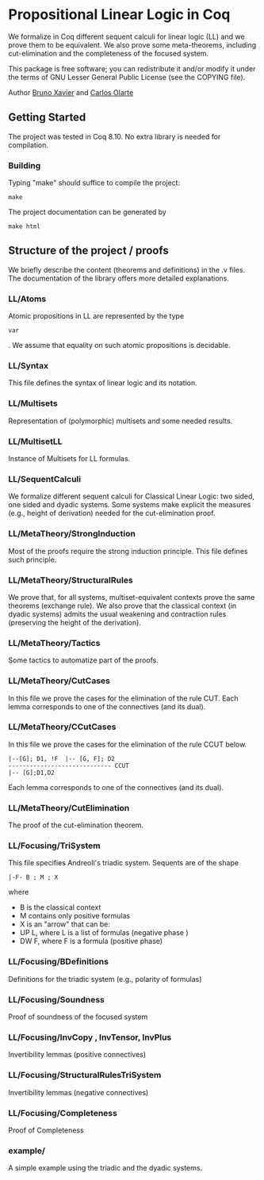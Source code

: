 
# Propositional Linear Logic in Coq

We formalize in Coq different sequent calculi for linear logic (LL) and we prove them to be equivalent. We also prove some meta-theorems, including cut-elimination and the completeness of the focused system. 

This package is free software; you can redistribute it and/or modify it under the terms of GNU Lesser General Public License (see the COPYING file). 

Author  <a href="mailto: bruno_xavier86@yahoo.com.br">Bruno Xavier</a>
and <a href="mailto:carlos.olarte@gmail.com"> Carlos Olarte</a>


## Getting Started

The project was tested in Coq 8.10. No extra library is needed for compilation. 

### Building 

Typing "make" should suffice to compile the project:

```
make
```

The project documentation can be generated by

```
make html
```


## Structure of the project / proofs

We briefly describe the content (theorems and definitions) in the .v files. The documentation of the library offers more detailed explanations. 


### LL/Atoms
Atomic propositions in LL are represented by the type 
```
var
```
. We assume that equality on such atomic propositions is decidable. 

### LL/Syntax
This file defines the syntax of linear logic and its notation.  

### LL/Multisets
Representation of (polymorphic) multisets and some needed results.

### LL/MultisetLL
Instance of Multisets for LL formulas.

### LL/SequentCalculi
We formalize different sequent calculi for Classical Linear Logic: two sided, one sided and dyadic systems. Some systems make explicit the measures (e.g., height of derivation) needed for the cut-elimination proof. 


### LL/MetaTheory/StrongInduction
Most of the proofs require the strong induction principle. This file defines such principle. 

### LL/MetaTheory/StructuralRules
We prove that, for all systems, multiset-equivalent contexts prove the same theorems (exchange rule). We also prove that the classical context (in dyadic systems) admits the usual weakening and contraction rules (preserving the height of the derivation). 

### LL/MetaTheory/Tactics
Some tactics to automatize part of the proofs. 

### LL/MetaTheory/CutCases
In this file we prove the cases for the elimination of the rule CUT. Each lemma corresponds to one of the connectives (and its dual). 

### LL/MetaTheory/CCutCases
In this file we prove the cases for the elimination of the rule CCUT below. 

```
|--[G]; D1, !F  |-- [G, F]; D2
----------------------------- CCUT
|-- [G];D1,D2
```

 Each lemma corresponds to one of the connectives (and its dual). 

### LL/MetaTheory/CutElimination
The proof of the cut-elimination theorem.

### LL/Focusing/TriSystem
This file specifies Andreoli's triadic system. Sequents are of the shape
```
|-F- B ; M ; X
```

where

 - B is the classical context
 - M contains only positive formulas
 - X is an "arrow" that can be:
  - UP L, where L is a list of formulas (negative phase )
  - DW F, where F is a formula (positive phase)

  
### LL/Focusing/BDefinitions
Definitions for the triadic system (e.g., polarity of formulas)

### LL/Focusing/Soundness
Proof of soundness of the focused system

### LL/Focusing/InvCopy , InvTensor, InvPlus
Invertibility lemmas (positive connectives)

### LL/Focusing/StructuralRulesTriSystem
Invertibility lemmas (negative connectives)

### LL/Focusing/Completeness
Proof of Completeness

### example/
A simple example using the triadic and the dyadic systems. 

